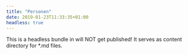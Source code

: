 ```yaml
---
title: "Personen"
date: 2019-01-23T11:33:35+01:00
headless: true
---
```

This is a headless bundle in will NOT get published!
It serves as content directory for *.md files.
